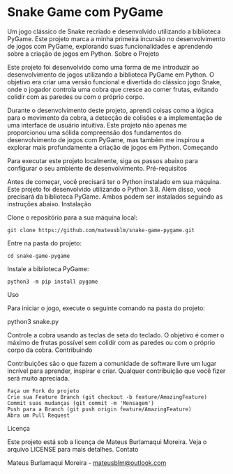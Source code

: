 # Snake Game com PyGame

Um jogo clássico de Snake recriado e desenvolvido utilizando a biblioteca PyGame. Este projeto marca a minha primeira incursão no desenvolvimento de jogos com PyGame, explorando suas funcionalidades e aprendendo sobre a criação de jogos em Python.
Sobre o Projeto

Este projeto foi desenvolvido como uma forma de me introduzir ao desenvolvimento de jogos utilizando a biblioteca PyGame em Python. O objetivo era criar uma versão funcional e divertida do clássico jogo Snake, onde o jogador controla uma cobra que cresce ao comer frutas, evitando colidir com as paredes ou com o próprio corpo.

Durante o desenvolvimento deste projeto, aprendi coisas como a lógica para o movimento da cobra, a detecção de colisões e a implementação de uma interface de usuário intuitiva. Este projeto não apenas me proporcionou uma sólida compreensão dos fundamentos do desenvolvimento de jogos com PyGame, mas também me inspirou a explorar mais profundamente a criação de jogos em Python.
Começando

Para executar este projeto localmente, siga os passos abaixo para configurar o seu ambiente de desenvolvimento.
Pré-requisitos

Antes de começar, você precisará ter o Python instalado em sua máquina. Este projeto foi desenvolvido utilizando o Python 3.8. Além disso, você precisará da biblioteca PyGame. Ambos podem ser instalados seguindo as instruções abaixo.
Instalação

Clone o repositório para a sua máquina local:

    git clone https://github.com/mateusblm/snake-game-pygame.git



Entre na pasta do projeto:

    cd snake-game-pygame

Instale a biblioteca PyGame:

    python3 -m pip install pygame


Uso

Para iniciar o jogo, execute o seguinte comando na pasta do projeto:

python3 snake.py

Controle a cobra usando as teclas de seta do teclado. O objetivo é comer o máximo de frutas possível sem colidir com as paredes ou com o próprio corpo da cobra.
Contribuindo

Contribuições são o que fazem a comunidade de software livre um lugar incrível para aprender, inspirar e criar. Qualquer contribuição que você fizer será muito apreciada.

    Faça um Fork do projeto
    Crie sua Feature Branch (git checkout -b feature/AmazingFeature)
    Commit suas mudanças (git commit -m 'Mensagem')
    Push para a Branch (git push origin feature/AmazingFeature)
    Abra um Pull Request

Licença

Este projeto está sob a licença de Mateus Burlamaqui Moreira. Veja o arquivo LICENSE para mais detalhes.
Contato

Mateus Burlamaqui Moreira - mateusblm@outlook.com
